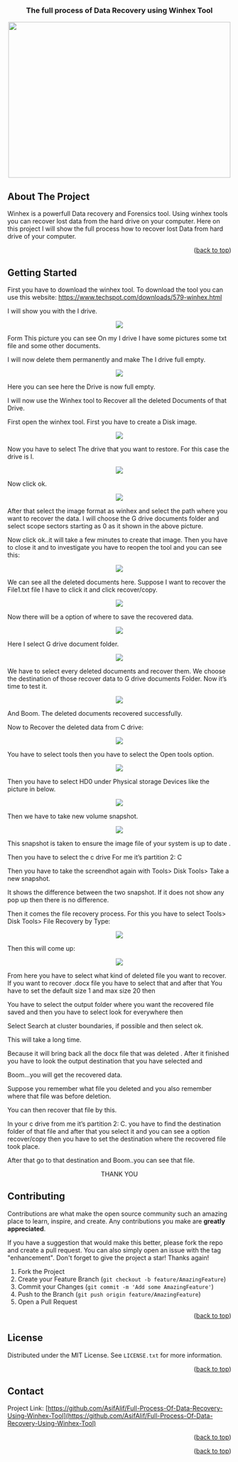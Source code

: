 <div id="top"></div>




<!-- PROJECT LOGO -->
<br />
<h3 align="center">The full process of Data Recovery using Winhex Tool</h3>
<p align="center">

<img src="https://github.com/AsifAlif/Full-Process-Of-Data-Recovery-Using-Winhex-Tool/blob/main/Project%20Screenshot/Capture18.PNG" width="500" height="350">
</p>


  <p align="center">
   
</div>






<!-- ABOUT THE PROJECT -->
## About The Project


Winhex is a powerfull Data recovery and Forensics tool. Using winhex tools you 
can recover lost data from the hard drive on your computer. Here on this project I will show the full process how to recover lost Data from hard drive of your computer.

<p align="right">(<a href="#top">back to top</a>)</p>



<!-- GETTING STARTED -->
## Getting Started
First you have to download the winhex tool. To download the tool you can use this 
website: https://www.techspot.com/downloads/579-winhex.html

I will show you with the I drive.
<p align="center">

<img src="https://github.com/AsifAlif/Full-Process-Of-Data-Recovery-Using-Winhex-Tool/blob/main/Project%20Screenshot/Capture1.PNG">
</p>

Form This picture you can see On my I drive I have some pictures some txt file and some other documents.

I will now delete them permanently and make The I drive full empty.
<p align="center">

<img src="https://github.com/AsifAlif/Full-Process-Of-Data-Recovery-Using-Winhex-Tool/blob/main/Project%20Screenshot/Capture17.PNG">
</p>

Here you can see here the Drive is now full empty.

I will now use the Winhex tool to Recover all the deleted Documents of that Drive.

First open the winhex tool. First you have to create a Disk image.
<p align="center">

<img src="https://github.com/AsifAlif/Full-Process-Of-Data-Recovery-Using-Winhex-Tool/blob/main/Project%20Screenshot/Capture3.PNG">
</p>

Now you have to select The drive that you want to restore. For this case the drive 
is I.
<p align="center">

<img src="https://github.com/AsifAlif/Full-Process-Of-Data-Recovery-Using-Winhex-Tool/blob/main/Project%20Screenshot/Capture4.PNG">
</p>

Now click ok.
<p align="center">

<img src="https://github.com/AsifAlif/Full-Process-Of-Data-Recovery-Using-Winhex-Tool/blob/main/Project%20Screenshot/Capture5.PNG">
</p>

After that select the image format as winhex and select the path where you want to 
recover the data. I will choose the G drive documents folder and select scope 
sectors starting as 0 as it shown in the above picture.

Now click ok..it will take a few minutes to create that image. Then you have to 
close it and to investigate you have to reopen the tool and you can see this:
<p align="center">

<img src="https://github.com/AsifAlif/Full-Process-Of-Data-Recovery-Using-Winhex-Tool/blob/main/Project%20Screenshot/Capture6.PNG">
</p>

We can see all the deleted documents here. Suppose I want to recover the File1.txt 
file I have to click it and click recover/copy.
<p align="center">

<img src="https://github.com/AsifAlif/Full-Process-Of-Data-Recovery-Using-Winhex-Tool/blob/main/Project%20Screenshot/Capture7.PNG">
</p>

Now there will be a option of where to save the recovered data.
<p align="center">

<img src="https://github.com/AsifAlif/Full-Process-Of-Data-Recovery-Using-Winhex-Tool/blob/main/Project%20Screenshot/Capture8.PNG">
</p>

Here I select G drive document folder.
<p align="center">

<img src="https://github.com/AsifAlif/Full-Process-Of-Data-Recovery-Using-Winhex-Tool/blob/main/Project%20Screenshot/Capture9.PNG">
</p>

We have to select every deleted documents and recover them. We choose the 
destination of those recover data to G drive documents Folder. Now it’s time to test 
it.
<p align="center">

<img src="https://github.com/AsifAlif/Full-Process-Of-Data-Recovery-Using-Winhex-Tool/blob/main/Project%20Screenshot/Capture10.PNG">
</p>

And Boom. The deleted documents recovered successfully.

Now to Recover the deleted data from C drive:
<p align="center">

<img src="https://github.com/AsifAlif/Full-Process-Of-Data-Recovery-Using-Winhex-Tool/blob/main/Project%20Screenshot/Capture11.PNG">
</p>

You have to select tools then you have to select the Open tools option.
<p align="center">

<img src="https://github.com/AsifAlif/Full-Process-Of-Data-Recovery-Using-Winhex-Tool/blob/main/Project%20Screenshot/Capture12.PNG">
</p>

Then you have to select HD0 under Physical storage Devices like the picture in 
below.
<p align="center">

<img src="https://github.com/AsifAlif/Full-Process-Of-Data-Recovery-Using-Winhex-Tool/blob/main/Project%20Screenshot/Capture13.PNG">
</p>

Then we have to take new volume snapshot.
<p align="center">

<img src="https://github.com/AsifAlif/Full-Process-Of-Data-Recovery-Using-Winhex-Tool/blob/main/Project%20Screenshot/Capture14.PNG">
</p>

This snapshot is taken to ensure the image file of your system is up to date . 

Then you have to select the c drive For me it’s partition 2: C

Then you have to take the screendhot again with Tools> Disk Tools> Take a new 
snapshot.

It shows the difference between the two snapshot. If it does not show any pop up 
then there is no difference. 

Then it comes the file recovery process. For this you have to select Tools> Disk 
Tools> File Recovery by Type:
<p align="center">

<img src="https://github.com/AsifAlif/Full-Process-Of-Data-Recovery-Using-Winhex-Tool/blob/main/Project%20Screenshot/Capture15.PNG">
</p>

Then this will come up:
<p align="center">

<img src="https://github.com/AsifAlif/Full-Process-Of-Data-Recovery-Using-Winhex-Tool/blob/main/Project%20Screenshot/Capture16.PNG">
</p>

From here you have to select what kind of deleted file you want to recover.
If you want to recover .docx file you have to select that and after that You have to set the 
default size 1 and max size 20 then

You have to select the output folder where you want the recovered file saved and 
then you have to select look for everywhere then

Select Search at cluster boundaries, if possible and then select ok.

This will take a long time. 

Because it will bring back all the docx file that was 
deleted . After it finished you have to look the output destination that you have 
selected and

Boom…you will get the recovered data.

Suppose you remember what file you deleted and you also remember where that 
file was before deletion.

You can then recover that file by this.

In your c drive from me it’s partition 2: C. you have to find the destination folder 
of that file and after that you select it and you can see a option recover/copy then 
you have to set the destination where the recovered file took place.

After that go to that destination and Boom..you can see that file.

               





<p align="center">
THANK YOU
</p>

<!-- CONTRIBUTING -->
## Contributing

Contributions are what make the open source community such an amazing place to learn, inspire, and create. Any contributions you make are **greatly appreciated**.

If you have a suggestion that would make this better, please fork the repo and create a pull request. You can also simply open an issue with the tag "enhancement".
Don't forget to give the project a star! Thanks again!

1. Fork the Project
2. Create your Feature Branch (`git checkout -b feature/AmazingFeature`)
3. Commit your Changes (`git commit -m 'Add some AmazingFeature'`)
4. Push to the Branch (`git push origin feature/AmazingFeature`)
5. Open a Pull Request

<p align="right">(<a href="#top">back to top</a>)</p>



<!-- LICENSE -->
## License

Distributed under the MIT License. See `LICENSE.txt` for more information.

<p align="right">(<a href="#top">back to top</a>)</p>



<!-- CONTACT -->
## Contact


Project Link: [https://github.com/AsifAlif/Full-Process-Of-Data-Recovery-Using-Winhex-Tool](https://github.com/AsifAlif/Full-Process-Of-Data-Recovery-Using-Winhex-Tool)

<p align="right">(<a href="#top">back to top</a>)</p>





<p align="right">(<a href="#top">back to top</a>)</p>




